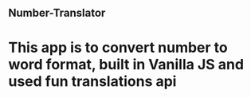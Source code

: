 ## Number-Translator
# This app is to convert number to word format, built in Vanilla JS and used fun translations api
